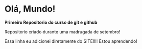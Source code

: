 # Olá, Mundo!
 **Primeiro Repositorio do curso de git e github**

Repositorio criado durante uma madrugada de setembro!

Essa linha eu adicionei diretamente do SITE!!!! Estou aprendendo!
